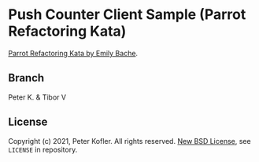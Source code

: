 # Push Counter Client Sample (Parrot Refactoring Kata)

[Parrot Refactoring Kata by Emily Bache](https://github.com/emilybache/Parrot-Refactoring-Kata).

## Branch

Peter K. & Tibor V

## License

Copyright (c) 2021, Peter Kofler. All rights reserved.
[New BSD License](https://opensource.org/licenses/BSD-3-Clause), see `LICENSE` in repository.
